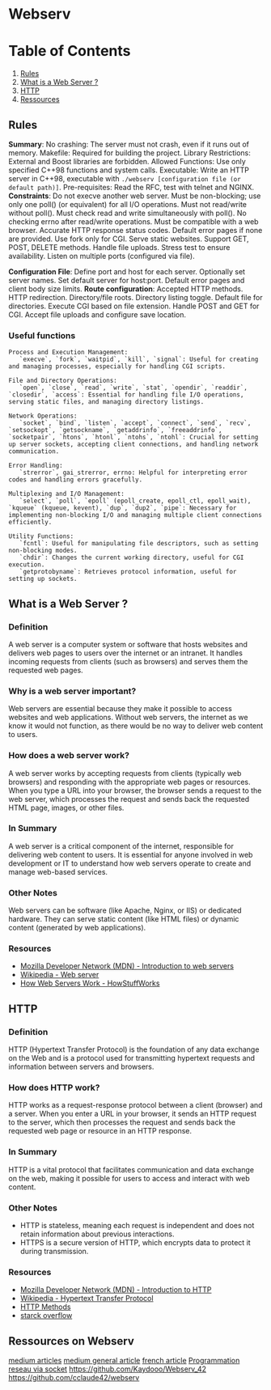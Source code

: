 # Webserv

# Table of Contents
1. [Rules](#rules)
2. [What is a Web Server ?](#what-is-a-web-server)
3. [HTTP](#http)
4. [Ressources](#ressources-on-webserv)

## Rules
**Summary**:
    No crashing: The server must not crash, even if it runs out of memory.
    Makefile: Required for building the project.
    Library Restrictions: External and Boost libraries are forbidden.
    Allowed Functions: Use only specified C++98 functions and system calls.
    Executable: Write an HTTP server in C++98, executable with `./webserv [configuration file (or default path)]`.
    Pre-requisites: Read the RFC, test with telnet and NGINX.
**Constraints**:
     Do not execve another web server.
     Must be non-blocking; use only one poll() (or equivalent) for all I/O operations.
	 Must not read/write without poll().
     Must check read and write simultaneously with poll().
     No checking errno after read/write operations.
     Must be compatible with a web browser.
     Accurate HTTP response status codes.
     Default error pages if none are provided.
     Use fork only for CGI.
     Serve static websites.
     Support GET, POST, DELETE methods.
     Handle file uploads.
     Stress test to ensure availability.
     Listen on multiple ports (configured via file).

**Configuration File**:
    Define port and host for each server.
    Optionally set server names.
    Set default server for host:port.
    Default error pages and client body size limits.
**Route configuration**:
     Accepted HTTP methods.
     HTTP redirection.
     Directory/file roots.
     Directory listing toggle.
     Default file for directories.
     Execute CGI based on file extension.
     Handle POST and GET for CGI.
     Accept file uploads and configure save location.

### Useful functions
    Process and Execution Management:
       `execve`, `fork`, `waitpid`, `kill`, `signal`: Useful for creating and managing processes, especially for handling CGI scripts.

    File and Directory Operations:
       `open`, `close`, `read`, `write`, `stat`, `opendir`, `readdir`, `closedir`, `access`: Essential for handling file I/O operations, serving static files, and managing directory listings.

    Network Operations:
       `socket`, `bind`, `listen`, `accept`, `connect`, `send`, `recv`, `setsockopt`, `getsockname`, `getaddrinfo`, `freeaddrinfo`, `socketpair`, `htons`, `htonl`, `ntohs`, `ntohl`: Crucial for setting up server sockets, accepting client connections, and handling network communication.

    Error Handling:
       `strerror`, gai_strerror, errno: Helpful for interpreting error codes and handling errors gracefully.

    Multiplexing and I/O Management:
       `select`, `poll`, `epoll` (epoll_create, epoll_ctl, epoll_wait), `kqueue` (kqueue, kevent), `dup`, `dup2`, `pipe`: Necessary for implementing non-blocking I/O and managing multiple client connections efficiently.

    Utility Functions:
       `fcntl`: Useful for manipulating file descriptors, such as setting non-blocking modes.
       `chdir`: Changes the current working directory, useful for CGI execution.
       `getprotobyname`: Retrieves protocol information, useful for setting up sockets.


## What is a Web Server ?
### Definition
A web server is a computer system or software that hosts websites and delivers web pages to users over the internet or an intranet. It handles incoming requests from clients (such as browsers) and serves them the requested web pages.

### Why is a web server important?
Web servers are essential because they make it possible to access websites and web applications. Without web servers, the internet as we know it would not function, as there would be no way to deliver web content to users.

### How does a web server work?
A web server works by accepting requests from clients (typically web browsers) and responding with the appropriate web pages or resources. When you type a URL into your browser, the browser sends a request to the web server, which processes the request and sends back the requested HTML page, images, or other files.

### In Summary
A web server is a critical component of the internet, responsible for delivering web content to users. It is essential for anyone involved in web development or IT to understand how web servers operate to create and manage web-based services.

### Other Notes
Web servers can be software (like Apache, Nginx, or IIS) or dedicated hardware. They can serve static content (like HTML files) or dynamic content (generated by web applications).

### Resources
- [Mozilla Developer Network (MDN) - Introduction to web servers](https://developer.mozilla.org/en-US/docs/Learn/Common_questions/What_is_a_web_server)
- [Wikipedia - Web server](https://en.wikipedia.org/wiki/Web_server)
- [How Web Servers Work - HowStuffWorks](https://computer.howstuffworks.com/web-server.htm)

## HTTP
### Definition
HTTP (Hypertext Transfer Protocol) is the foundation of any data exchange on the Web and is a protocol used for transmitting hypertext requests and information between servers and browsers.

### How does HTTP work?
HTTP works as a request-response protocol between a client (browser) and a server. When you enter a URL in your browser, it sends an HTTP request to the server, which then processes the request and sends back the requested web page or resource in an HTTP response.

### In Summary
HTTP is a vital protocol that facilitates communication and data exchange on the web, making it possible for users to access and interact with web content.

### Other Notes
- HTTP is stateless, meaning each request is independent and does not retain information about previous interactions.
- HTTPS is a secure version of HTTP, which encrypts data to protect it during transmission.

### Resources
- [Mozilla Developer Network (MDN) - Introduction to HTTP](https://developer.mozilla.org/en-US/docs/Web/HTTP/Overview)
- [Wikipedia - Hypertext Transfer Protocol](https://en.wikipedia.org/wiki/Hypertext_Transfer_Protocol)
- [HTTP Methods](https://developer.mozilla.org/en-US/docs/Web/HTTP/Methods)
- [starck overflow](https://stackoverflow.com/questions/60128646/http-in-simple-terms)


## Ressources on Webserv
[medium articles](https://m4nnb3ll.medium.com/webserv-building-a-non-blocking-web-server-in-c-98-a-42-project-04c7365e4ec7)
[medium general article](https://osasazamegbe.medium.com/showing-building-an-http-server-from-scratch-in-c-2da7c0db6cb7)
[french article](https://hackmd.io/@fttranscendance/H1mLWxbr_)
[Programmation reseau via socket](https://www.codequoi.com/programmation-reseau-via-socket-en-c/)
https://github.com/Kaydooo/Webserv_42
https://github.com/cclaude42/webserv
